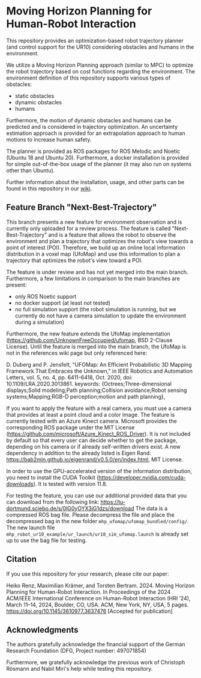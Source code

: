# Moving Horizon Planning for Human-Robot Interaction
This repository provides an optimization-based robot trajectory planner (and control support for the UR10) considering obstacles and humans in the environment.

We utilize a Moving Horizon Planning approach (similar to MPC) to optimize the robot trajectory based on cost functions regarding the environment.
The environment definition of this repository supports various types of obstacles:
   - static obstacles
   - dynamic obstacles
   - humans

Furthermore, the motion of dynamic obstacles and humans can be predicted and is considered in trajectory optimization. 
An uncertainty estimation approach is provided for an extrapolation approach to human motions to increase human safety.

The planner is provided as ROS packages for ROS Melodic and Noetic (Ubuntu 18 and Ubuntu 20).
Furthermore, a docker installation is provided for simple out-of-the-box usage of the planner (it may also run on systems other than Ubuntu).

Further information about the installation, usage, and other parts can be found in this repository in our [wiki](https://github.com/rst-tu-dortmund/mhp4hri/wiki).

## Feature Branch "Next-Best-Trajectory"
This branch presents a new feature for environment observation and is currently only uploaded for a review process.
The feature is called "Next-Best-Trajectory" and is a feature that allows the robot to observe the environment and plan a trajectory that optimizes the robot's view towards a point of interest (POI).
Therefore, we build up an online local information distribution in a voxel map (UfoMap) and use this information to plan a trajectory that optimizes the robot's view toward a POI.

The feature is under review and has not yet merged into the main branch.
Furthermore, a few limitations in comparison to the main branches are present:
- only ROS Noetic support
- no docker support (at least not tested)
- no full simulation support (the robot simulation is running, but we currently do not have a camera simulation to update the environment during a simulation)

Furthermore, the new feature extends the UfoMap implementation (https://github.com/UnknownFreeOccupied/ufomap, BSD 2-Clause License). Until the feature is merged into the main branch, the UfoMap is not in the references wiki page but only referenced here:

D. Duberg and P. Jensfelt, "UFOMap: An Efficient Probabilistic 3D Mapping Framework That Embraces the Unknown," in IEEE Robotics and Automation Letters, vol. 5, no. 4, pp. 6411-6418, Oct. 2020, doi: 10.1109/LRA.2020.3013861. keywords: {Octrees;Three-dimensional displays;Solid modeling;Path planning;Collision avoidance;Robot sensing systems;Mapping;RGB-D perception;motion and path planning}, 

If you want to apply the feature with a real camera, you must use a camera that provides at least a point cloud and a color image. The feature is currently tested with an Azure Kinect camera. 
Microsoft provides the corresponding ROS package under the MIT License (https://github.com/microsoft/Azure_Kinect_ROS_Driver).
It is not included by default so that every user can decide whether to get the package, depending on his camera or if already self-written drivers exist.
A new dependency in addition to the already listed is Eigen Rand: https://bab2min.github.io/eigenrand/v0.5.0/en/index.html, MIT License.

In order to use the GPU-accelerated version of the information distribution, you need to install the CUDA Toolkit (https://developer.nvidia.com/cuda-downloads). 
It is tested with version 11.8.

For testing the feature, you can use our additional provided data that you can download from the following link: https://tu-dortmund.sciebo.de/s/0lG0yOYX3jG1dzs/download
The data is a compressed ROS bag file.
Please decompress the file and place the decompressed bag in the new folder `mhp_ufomap/ufomap_bundled/config/`.
The new launch file `mhp_robot_ur10_example/ur_launch/ur10_sim_ufomap.launch` is already set up to use the bag file for testing.

## Citation
If you use this repository for your research, please cite our paper:

Heiko Renz, Maximilian Krämer, and Torsten Bertram. 2024. Moving Horizon Planning for Human-Robot Interaction. In Proceedings of the 2024 ACM/IEEE International Conference on Human-Robot Interaction (HRI ’24), March 11–14, 2024, Boulder, CO, USA. ACM, New York, NY, USA, 5 pages. https://doi.org/10.1145/3610977.3637476 [Accepted for publication]

## Acknowledgments
The authors gratefully acknowledge the financial support of the German Research Foundation (DFG, Project number: 497071854)

Furthermore, we gratefully acknowledge the previous work of Christoph Rösmann and Nabil Miri's help while testing this repository.
